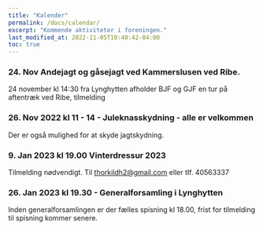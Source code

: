 ```yaml
---
title: "Kalender"
permalink: /docs/calendar/
excerpt: "Kommende aktiviteter i foreningen."
last_modified_at: 2022-11-05T10:40:42-04:00
toc: true
---
```


### 24. Nov Andejagt og gåsejagt ved Kammerslusen ved Ribe.
24 november kl 14:30 fra Lynghytten afholder BJF og GJF en tur på aftentræk ved Ribe, tilmelding 

### 26. Nov 2022 kl 11 - 14 - Juleknasskydning - alle er velkommen
Der er også mulighed for at skyde jagtskydning.

### 9. Jan 2023 kl 19.00 Vinterdressur 2023
Tilmelding nødvendigt. Til thorkildh2@gmail.com eller tIf. 40563337

### 26. Jan 2023 kl 19.30 - Generalforsamling i Lynghytten
Inden generalforsamlingen er der fælles spisning kl 18.00, frist for tilmelding til spisning kommer senere.
